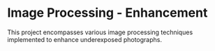 # Image Processing - Enhancement
 This project encompasses various image processing techniques implemented to enhance underexposed photographs.
